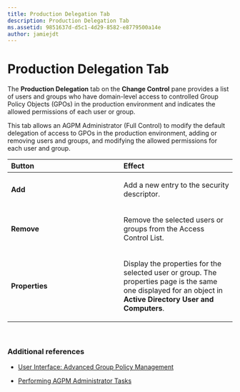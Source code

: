 ```yaml
---
title: Production Delegation Tab
description: Production Delegation Tab
ms.assetid: 9851637d-d5c1-4d29-8582-e8779500a14e
author: jamiejdt
---
```


# Production Delegation Tab


The **Production Delegation** tab on the **Change Control** pane provides a list of users and groups who have domain-level access to controlled Group Policy Objects (GPOs) in the production environment and indicates the allowed permissions of each user or group.

This tab allows an AGPM Administrator (Full Control) to modify the default delegation of access to GPOs in the production environment, adding or removing users and groups, and modifying the allowed permissions for each user and group.

<table>
<colgroup>
<col width="50%" />
<col width="50%" />
</colgroup>
<thead>
<tr class="header">
<th align="left">Button</th>
<th align="left">Effect</th>
</tr>
</thead>
<tbody>
<tr class="odd">
<td align="left"><p><strong>Add</strong></p></td>
<td align="left"><p>Add a new entry to the security descriptor.</p></td>
</tr>
<tr class="even">
<td align="left"><p><strong>Remove</strong></p></td>
<td align="left"><p>Remove the selected users or groups from the Access Control List.</p></td>
</tr>
<tr class="odd">
<td align="left"><p><strong>Properties</strong></p></td>
<td align="left"><p>Display the properties for the selected user or group. The properties page is the same one displayed for an object in <strong>Active Directory User and Computers</strong>.</p></td>
</tr>
</tbody>
</table>

 

### Additional references

-   [User Interface: Advanced Group Policy Management](user-interface-advanced-group-policy-management-agpm30ops.md)

-   [Performing AGPM Administrator Tasks](performing-agpm-administrator-tasks-agpm30ops.md)

 

 






